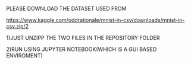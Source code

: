 PLEASE DOWNLOAD THE DATASET USED FROM 

https://www.kaggle.com/oddrationale/mnist-in-csv/downloads/mnist-in-csv.zip/2

1)JUST UNZIPP THE TWO FILES IN THE REPOSITORY FOLDER 

2)RUN USING JUPYTER NOTEBOOK(WHICH IS A GUI BASED ENVIROMENT)
